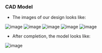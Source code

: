   ### CAD Model

* The images of our design looks like: 
  
![image](https://github.com/PrathamSahil/Soil-sampling-and-Monitoring/assets/133521400/b6c7be6d-c86c-47a1-963e-6bea6a19ca36)
![image](https://github.com/PrathamSahil/Soil-sampling-and-Monitoring/assets/133521400/e4cbe6f9-e8a8-4824-928b-3ba85113a063)
![image](https://github.com/PrathamSahil/Soil-sampling-and-Monitoring/assets/133521400/19610704-af0d-451f-a55e-23e5cac7c20b)
![image](https://github.com/PrathamSahil/Soil-sampling-and-Monitoring/assets/133521400/64366980-1fd2-4023-b486-fdbd22a3fa73)
![image](https://github.com/PrathamSahil/Soil-sampling-and-Monitoring/assets/133521400/597704b2-ba72-4aa7-bbf9-cc20bc3778f3)

* After completion, the model looks like:
  
![image](https://github.com/PrathamSahil/Soil-sampling-and-Monitoring/assets/133521400/e0b59909-b8ae-4fd5-8db9-5806c0308bfa)
